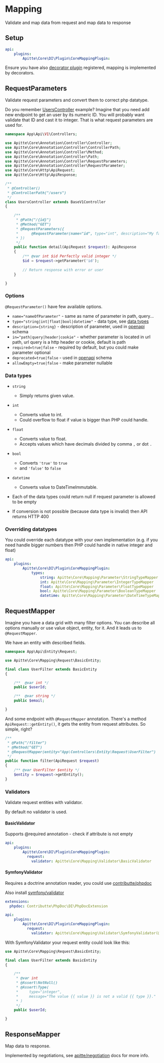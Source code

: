 # Mapping

Validate and map data from request and map data to response

## Setup

```yaml
api:
    plugins:
        Apitte\Core\DI\Plugin\CoreMappingPlugin:
```

Ensure you have also [decorator plugin](decorators.md#setup) registered, mapping is implemented by decorators.

## RequestParameters

Validate request parameters and convert them to correct php datatype.

Do you remember [UsersController](endpoints.md#controllers) example?
Imagine that you need add new endpoint to get an user by its numeric ID.
You will probably want validate that ID and cast it to integer.
That is what request parameters are used for.

```php
namespace App\Api\V1\Controllers;

use Apitte\Core\Annotation\Controller\Controller;
use Apitte\Core\Annotation\Controller\ControllerPath;
use Apitte\Core\Annotation\Controller\Method;
use Apitte\Core\Annotation\Controller\Path;
use Apitte\Core\Annotation\Controller\RequestParameters;
use Apitte\Core\Annotation\Controller\RequestParameter;
use Apitte\Core\Http\ApiRequest;
use Apitte\Core\Http\ApiResponse;

/**
 * @Controller()
 * @ControllerPath("/users")
 */
class UsersController extends BaseV1Controller
{

    /**
     * @Path("/{id}")
     * @Method("GET")
     * @RequestParameters({
     *      @RequestParameter(name="id", type="int", description="My favourite user ID")
     * })
     */
    public function detail(ApiRequest $request): ApiResponse
    {
        /** @var int $id Perfectly valid integer */
        $id = $request->getParameter('id');
        
        // Return response with error or user
    }

}
```

### Options

`@RequestParameter()` have few available options.

- `name="nameOfParameter"` - same as name of parameter in path, query...
- `type="string|int|float|bool|datetime"` - data type, see [data types](#data-types)
- `description={string}` - description of parameter, used in [openapi](schema.md#openapi) schema
- `in="path|query|header|cookie"` - whether parameter is located in url path, url query is a http header or cookie, default is path
- `required=true|false` - required by default, but you could make parameter optional
- `deprecated=true|false` - used in [openapi](schema.md#openapi) schema
- `allowEmpty=true|false` - make parameter nullable

### Data types

- `string`
    - Simply returns given value.
- `int`
    - Converts value to int.
    - Could overflow to float if value is bigger than PHP could handle.
- `float`
    - Converts value to float.
    - Accepts values which have decimals divided by comma `,` or dot `.`
- `bool`
    - Converts `'true'` to `true`
    - and `'false'` to `false`
- `datetime`
    - Converts value to DateTimeImmutable.
    
- Each of the data types could return null if request parameter is allowed to be empty
- If conversion is not possible (because data type is invalid) then API returns HTTP 400

### Overriding datatypes

You could override each datatype with your own implementation
(e.g. if you need handle bigger numbers then PHP could handle in native integer and float)

```yaml
api:
    plugins:
        Apitte\Core\DI\Plugin\CoreMappingPlugin:
            types:
                string: Apitte\Core\Mapping\Parameter\StringTypeMapper
                int: Apitte\Core\Mapping\Parameter\IntegerTypeMapper
                float: Apitte\Core\Mapping\Parameter\FloatTypeMapper
                bool: Apitte\Core\Mapping\Parameter\BooleanTypeMapper
                datetime: Apitte\Core\Mapping\Parameter\DateTimeTypeMapper
```

## RequestMapper

Imagine you have a data grid with many filter options. You can describe all options manually or
use value object, entity, for it. And it leads us to `@RequestMapper`.

We have an entity with described fields.

```php
namespace App\Api\Entity\Request;

use Apitte\Core\Mapping\Request\BasicEntity;

final class UserFilter extends BasicEntity
{

    /**  @var int */
    public $userId;

    /**  @var string */
    public $email;

}
```

And some endpoint with `@RequestMapper` annotation. There's a method `ApiRequest::getEntity()`, it gets
the entity from request attributes. So simple, right?

```php
/**
 * @Path("/filter")
 * @Method("GET")
 * @RequestMapper(entity="App\Controllers\Entity\Request\UserFilter")
 */
public function filter(ApiRequest $request)
{
    /** @var UserFilter $entity */
    $entity = $request->getEntity();
}
```

### Validators

Validate request entities with validator.

By default no validator is used.

#### BasicValidator

Supports @required annotation - check if attribute is not empty

```yaml
api:
    plugins:
        Apitte\Core\DI\Plugin\CoreMappingPlugin:
          request:
            validator: Apitte\Core\Mapping\Validator\BasicValidator
```

#### SymfonyValidator

Requires a doctrine annotation reader, you could use [contributte/phpdoc](https://github.com/contributte/phpdoc)

Also install [symfony/validator](https://symfony.com/doc/master/validation.html)

```yaml
extensions:
  phpdoc: Contributte\PhpDoc\DI\PhpDocExtension

api:
    plugins:
        Apitte\Core\DI\Plugin\CoreMappingPlugin:
          request:
            validator: Apitte\Core\Mapping\Validator\SymfonyValidator(@phpdoc.reader)
```

With SymfonyValidator your request entity could look like this:

```php
use Apitte\Core\Mapping\Request\BasicEntity;

final class UserFilter extends BasicEntity
{

    /**
     * @var int
     * @Assert\NotNull()
     * @Assert\Type(
     *     type="integer",
     *     message="The value {{ value }} is not a valid {{ type }}."
     * )
     */
    public $userId;

}
```

## ResponseMapper

Map data to response.

Implemented by negotiations, see [apitte/negotiation](https://github.com/apitte/negotiation) docs for more info.

